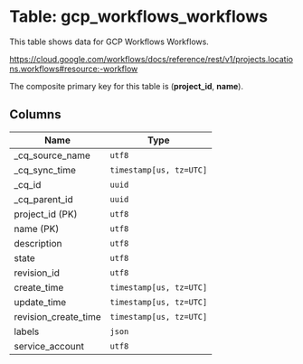 # Table: gcp_workflows_workflows

This table shows data for GCP Workflows Workflows.

https://cloud.google.com/workflows/docs/reference/rest/v1/projects.locations.workflows#resource:-workflow

The composite primary key for this table is (**project_id**, **name**).

## Columns

| Name          | Type          |
| ------------- | ------------- |
|_cq_source_name|`utf8`|
|_cq_sync_time|`timestamp[us, tz=UTC]`|
|_cq_id|`uuid`|
|_cq_parent_id|`uuid`|
|project_id (PK)|`utf8`|
|name (PK)|`utf8`|
|description|`utf8`|
|state|`utf8`|
|revision_id|`utf8`|
|create_time|`timestamp[us, tz=UTC]`|
|update_time|`timestamp[us, tz=UTC]`|
|revision_create_time|`timestamp[us, tz=UTC]`|
|labels|`json`|
|service_account|`utf8`|